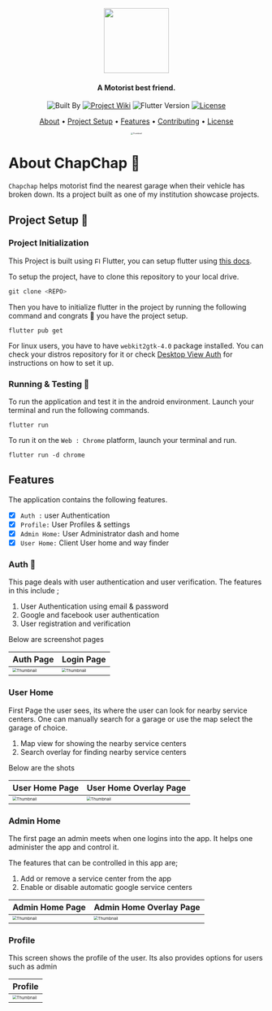 <p align="center">
    <img align="center" src="web/icons/icon-512.png" height="128">
</p>
<h4 align="center">A Motorist best friend.</h4>
<p align="center">
    <img src="https://img.shields.io/badge/Built%20by%20Banda%20-black?style=for-the-badge&logo=data:image/png;base64,iVBORw0KGgoAAAANSUhEUgAAAAsAAAAMCAMAAACDd7esAAAANlBMVEUAAAD////////////////////////////////////////////////////////////////////xY8b8AAAAEXRSTlMAEB8gQGBwf4CPkJ+gv8/f7+Jt1bIAAABKSURBVAjXdY1BEoAgEICotEzbVv7/2Q51jTMMQInpXQE4VHUARWdvqTuEucGSTkg7QNWFP27b56yE820TiuY4UxvQ3tcFQA2NCjwYvwPjraJ69gAAAABJRU5ErkJggg=="
         alt="Built By">
     <a href="https://github.com/rocksdanister/lively/wiki"><img src="https://img.shields.io/badge/Wiki%20%F0%9F%93%9C%20-black?style=for-the-badge&logo=data:image/png;base64,iVBORw0KGgoAAAANSUhEUgAAAAsAAAAMCAMAAACDd7esAAAANlBMVEUAAAD////////////////////////////////////////////////////////////////////xY8b8AAAAEXRSTlMAEB8gQGBwf4CPkJ+gv8/f7+Jt1bIAAABKSURBVAjXdY1BEoAgEICotEzbVv7/2Q51jTMMQInpXQE4VHUARWdvqTuEucGSTkg7QNWFP27b56yE820TiuY4UxvQ3tcFQA2NCjwYvwPjraJ69gAAAABJRU5ErkJggg=="
         alt="Project Wiki"></a>
     <img src="https://img.shields.io/badge/Version-2.11.0-blue?style=for-the-badge&logo=flutter&labelColor=black"
         alt="Flutter Version">
     <a href="https://github.com/rocksdanister/lively/stargazers"><img src="https://img.shields.io/github/license/WalterBanda/arch-systemd-wsl-script?style=for-the-badge&logo=github&logoColor=white&labelColor=black"
         alt="License"></a>
</p>

<p align="center">
  <a href="#About">About</a> •
  <a href="#initialization">Project Setup</a> •
  <a href="#features">Features</a> •
  <a href="#contributing">Contributing</a> •
  <a href="#license">License</a>
</p>

<p align="center"><img src="web/marketing/thumbnail.png" alt="Thumbnail" style="zoom:25%;" /></p>

<h1 id="About">About ChapChap  🧰</h1>

`Chapchap` helps motorist find the nearest garage when their vehicle has broken down. Its a project built as one of my institution showcase projects.

<p id="initialization"></p>

## Project Setup 🧪

### Project Initialization

This Project is built using <img src="https://storage.googleapis.com/cms-storage-bucket/4fd0db61df0567c0f352.png" height="12" alt="Flutter logo" /> Flutter, you can setup flutter using [this docs](https://docs.flutter.dev/get-started/install).

To setup the project, have to clone this repository to your local drive.

```python
git clone <REPO>
```

Then you have to initialize flutter in the project by running the following command and congrats 🎉 you have the project setup.

```shell
flutter pub get
```

For linux users, you have to have `webkit2gtk-4.0` package installed. You can check your distros repository for it or check [Desktop View Auth](https://pub.dev/packages/desktop_webview_auth) for instructions on how to set it up.

### Running & Testing 🧪

To run the application and test it in the android environment. Launch your terminal and run the following commands.

```shell
flutter run
```

To run it on the `Web : Chrome` platform, launch your terminal and run.

```shell
flutter run -d chrome
```

## Features

The application contains the following features.

- [x] `Auth :` user Authentication
- [x] `Profile:` User Profiles & settings
- [x] `Admin Home:` User Administrator dash and home
- [x] `User Home:` Client User home and way finder

### Auth 🔐

This page deals with user authentication and user verification. The features in this include ;

1. User Authentication using email & password
2. Google and facebook user authentication
3. User registration and verification

Below are screenshot pages

| Auth Page                                                                        | Login Page                                                                        |
| -------------------------------------------------------------------------------- | --------------------------------------------------------------------------------- |
| <img src="docs/assets/screenshots/auth.svg" alt="Thumbnail" style="zoom:50%;" /> | <img src="docs/assets/screenshots/login.svg" alt="Thumbnail" style="zoom:50%;" /> |

### User Home

First Page the user sees, its where the user can look for nearby service centers. One can manually search for a garage or use the map select the garage of choice.

1. Map view for showing the nearby service centers
2. Search overlay for finding nearby service centers

Below are the shots

| User Home Page                                                                        | User Home Overlay Page                                                                        |
| ------------------------------------------------------------------------------------- | --------------------------------------------------------------------------------------------- |
| <img src="docs/assets/screenshots/user_home.svg" alt="Thumbnail" style="zoom:50%;" /> | <img src="docs/assets/screenshots/user_home_overlay.svg" alt="Thumbnail" style="zoom:50%;" /> |

### Admin Home

The first page an admin meets when one logins into the app. It helps one administer the app and control it.

The features that can be controlled in this app are;

1. Add or remove a service center from the app
2. Enable or disable automatic google service centers

| Admin Home Page                                                                        | Admin Home Overlay Page                                                                        |
| -------------------------------------------------------------------------------------- | ---------------------------------------------------------------------------------------------- |
| <img src="docs/assets/screenshots/admin_home.svg" alt="Thumbnail" style="zoom:50%;" /> | <img src="docs/assets/screenshots/admin_home_overlay.svg" alt="Thumbnail" style="zoom:50%;" /> |

### Profile

This screen shows the profile of the user. Its also provides options for users such as admin

| Profile                                                                                |
| -------------------------------------------------------------------------------------- |
| <img src="docs/assets/screenshots/admin_home.svg" alt="Thumbnail" style="zoom:50%;" /> |
